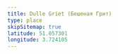 ```yaml
---
title: Dulle Griet (Бешеная Грит)
type: place
skipSitemap: true
latitude: 51.057301
longitude: 3.724105
---
```

